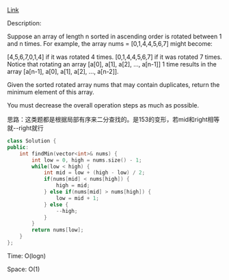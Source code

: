 [Link](https://leetcode.cn/problems/find-minimum-in-rotated-sorted-array-ii/description/)

Description:

Suppose an array of length n sorted in ascending order is rotated between 1 and n times. For example, the array nums = [0,1,4,4,5,6,7] might become:

[4,5,6,7,0,1,4] if it was rotated 4 times.
[0,1,4,4,5,6,7] if it was rotated 7 times.
Notice that rotating an array [a[0], a[1], a[2], ..., a[n-1]] 1 time results in the array [a[n-1], a[0], a[1], a[2], ..., a[n-2]].

Given the sorted rotated array nums that may contain duplicates, return the minimum element of this array.

You must decrease the overall operation steps as much as possible.

思路：这类题都是根据局部有序来二分查找的。是153的变形，若mid和right相等就--right就行

```c++
class Solution {
public:
    int findMin(vector<int>& nums) {
        int low = 0, high = nums.size() - 1;
        while(low < high) {
            int mid = low + (high - low) / 2;
            if(nums[mid] < nums[high]) {
                high = mid;
            } else if(nums[mid] > nums[high]) {
                low = mid + 1;
            } else {
                --high;
            }
        }
        return nums[low];
    }
};
```

Time: O(logn)

Space: O(1)
